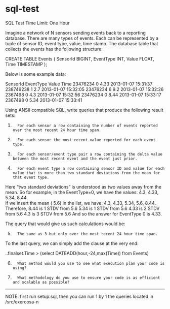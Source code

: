 # sql-test
SQL Test
Time Limit: One Hour

Imagine a network of N sensors sending events back to a reporting database.
There are many types of events.  Each can be represented by a tuple of sensor ID, event type, value, time stamp.
The database table that collects the events has the following structure:
 
CREATE TABLE Events
(
SensorId BIGINT,
EventType INT,
Value FLOAT,
Time TIMESTAMP
);
 
Below is some example data:
 
SensorId   EventType Value      Time
23476234   0         4.33       2013-01-07 15:31:37
238746238  1         2.7        2013-01-07 15:32:05
23476234   6         9.2        2013-01-07 15:32:26
2367498    0         4.3        2013-01-07 15:32:56
23476234   0         8.44       2013-01-07 15:33:17
2367498    0         5.34       2013-01-07 15:33:41
 
Using ANSII compatible SQL, write queries that produce the following result sets:
 
1.       For each sensor a row containing the number of events reported over the most recent 24 hour time span.


2.       For each sensor the most recent value reported for each event type.



3.       For each sensor/event type pair a row containing the delta value between the most recent event and the event just prior.



4.       For each event type a row containing sensor ID and value for each value that is more than two standard deviations from the mean for that event type.

Here “two standard deviations” is understood as two values away from the mean. So for example, in the EventType=0, we have the values:    4.3, 4.33, 5.34, 8.44.  
If we insert the mean ( 5.6)   in the list, we have:   4.3, 4.33, 5.34, 5.6, 8.44.  
Therefore, 
8.44 is 1 STDV from 5.6
5.34 is 1 STDV from 5.6
4.33 is 2 STDV from 5.6
4.3 is 3 STDV from 5.6
And so the answer for EventType 0 is 4.33.  

The query that would give us such calculations would be:

5.       The same as 3 but only over the most recent 24 hour time span.

To the last query, we can simply add the clause at the very end:

..finalset.Time >  (select  DATEADD(hour,-24,max(Time))
 from Events)


6.       What method would you use to see what execution plan your code is using?


7.       What methodology do you use to ensure your code is as efficient and scalable as possible? 


--------


NOTE: first run setup.sql, then you can run 1 by 1 the queries located in /src/exercosa-n